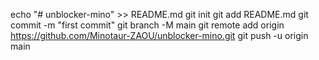 echo "# unblocker-mino" >> README.md
git init
git add README.md
git commit -m "first commit"
git branch -M main
git remote add origin https://github.com/Minotaur-ZAOU/unblocker-mino.git
git push -u origin main
